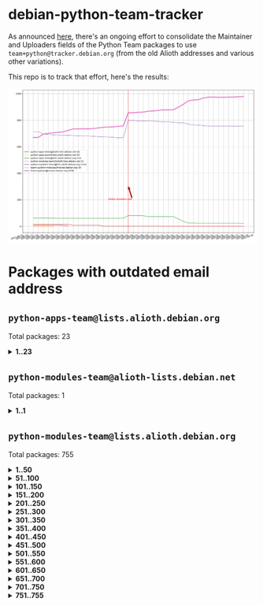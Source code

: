 # debian-python-team-tracker



As announced [here](https://lists.debian.org/debian-python/2021/08/msg00006.html), there's an ongoing effort to consolidate the Maintainer and Uploaders fields of the Python Team packages to use `team+python@tracker.debian.org` (from the old Alioth addresses and various other variations).



This repo is to track that effort, here's the results:



![Python team emails](images/python_team_emails.svg)


# Packages with outdated email address

## `python-apps-team@lists.alioth.debian.org`
Total packages: 23
<details>
<summary><b>1..23</b></summary>


| # | Package | Version |
| --- | --- | --- |
| 1 | [archmage](https://tracker.debian.org/archmage) | 1:0.4.2.1-1 |
| 2 | [beets](https://tracker.debian.org/beets) | 1.4.9-7 |
| 3 | [ctop](https://tracker.debian.org/ctop) | 1.0.0-2.1 |
| 4 | [cython](https://tracker.debian.org/cython) | 0.29.14-1 |
| 5 | [db2twitter](https://tracker.debian.org/db2twitter) | 0.6-1.1 |
| 6 | [dodgy](https://tracker.debian.org/dodgy) | 0.1.9-3 |
| 7 | [etm](https://tracker.debian.org/etm) | 3.2.30-1.1 |
| 8 | [firmware-microbit-micropython](https://tracker.debian.org/firmware-microbit-micropython) | 1.0.1-2 |
| 9 | [flatlatex](https://tracker.debian.org/flatlatex) | 0.8-1.1 |
| 10 | [freealchemist](https://tracker.debian.org/freealchemist) | 0.5-1.1 |
| 11 | [kanboard-cli](https://tracker.debian.org/kanboard-cli) | 0.0.2-1.1 |
| 12 | [lightyears](https://tracker.debian.org/lightyears) | 1.4-2 |
| 13 | [muttdown](https://tracker.debian.org/muttdown) | 0.3.4-1 |
| 14 | [pelican](https://tracker.debian.org/pelican) | 4.0.1+dfsg-1.1 |
| 15 | [pipenv](https://tracker.debian.org/pipenv) | 11.9.0-1.1 |
| 16 | [prospector](https://tracker.debian.org/prospector) | 1.1.7-2 |
| 17 | [pybik](https://tracker.debian.org/pybik) | 3.0-3.1 |
| 18 | [radon](https://tracker.debian.org/radon) | 4.1.0+dfsg-1 |
| 19 | [retweet](https://tracker.debian.org/retweet) | 0.10-1.1 |
| 20 | [sen](https://tracker.debian.org/sen) | 0.6.1-0.1 |
| 21 | [sinntp](https://tracker.debian.org/sinntp) | 1.6-1.2 |
| 22 | [smem](https://tracker.debian.org/smem) | 1.5-1.1 |
| 23 | [voltron](https://tracker.debian.org/voltron) | 0.1.7+git20200109-1.1 |
</details>

## `python-modules-team@alioth-lists.debian.net`
Total packages: 1
<details>
<summary><b>1..1</b></summary>


| # | Package | Version |
| --- | --- | --- |
| 1 | [setuptools-scm](https://tracker.debian.org/setuptools-scm) | 4.1.2-3 |
</details>

## `python-modules-team@lists.alioth.debian.org`
Total packages: 755
<details>
<summary><b>1..50</b></summary>


| # | Package | Version |
| --- | --- | --- |
| 1 | [aiowsgi](https://tracker.debian.org/aiowsgi) | 0.7-1.1 |
| 2 | [anorack](https://tracker.debian.org/anorack) | 0.2.7-1 |
| 3 | [anosql](https://tracker.debian.org/anosql) | 1.0.1-1 |
| 4 | [appdirs](https://tracker.debian.org/appdirs) | 1.4.4-1 |
| 5 | [asn1crypto](https://tracker.debian.org/asn1crypto) | 1.4.0-1 |
| 6 | [astral](https://tracker.debian.org/astral) | 1.6.1-2 |
| 7 | [authheaders](https://tracker.debian.org/authheaders) | 0.13.0-1 |
| 8 | [authres](https://tracker.debian.org/authres) | 1.2.0-2 |
| 9 | [automat](https://tracker.debian.org/automat) | 20.2.0-1 |
| 10 | [azure-cosmos-table-python](https://tracker.debian.org/azure-cosmos-table-python) | 1.0.5+git20191025-5 |
| 11 | [babelfish](https://tracker.debian.org/babelfish) | 0.5.4-3 |
| 12 | [bdist-nsi](https://tracker.debian.org/bdist-nsi) | 0.1.5-2 |
| 13 | [behave](https://tracker.debian.org/behave) | 1.2.6-3 |
| 14 | [bernhard](https://tracker.debian.org/bernhard) | 0.2.6-2 |
| 15 | [betamax](https://tracker.debian.org/betamax) | 0.8.1-2 |
| 16 | [bibtexparser](https://tracker.debian.org/bibtexparser) | 1.1.0+ds-3 |
| 17 | [binaryornot](https://tracker.debian.org/binaryornot) | 0.4.4+dfsg-4 |
| 18 | [bitstruct](https://tracker.debian.org/bitstruct) | 8.9.0-1 |
| 19 | [blessings](https://tracker.debian.org/blessings) | 1.6-3 |
| 20 | [blinker](https://tracker.debian.org/blinker) | 1.4+dfsg1-0.3 |
| 21 | [bottleneck](https://tracker.debian.org/bottleneck) | 1.2.1+ds1-2 |
| 22 | [case](https://tracker.debian.org/case) | 1.5.3+dfsg-3 |
| 23 | [celery-batches](https://tracker.debian.org/celery-batches) | 0.2-2 |
| 24 | [celery-haystack](https://tracker.debian.org/celery-haystack) | 0.10-4 |
| 25 | [cerealizer](https://tracker.debian.org/cerealizer) | 0.8.1-3 |
| 26 | [chardet](https://tracker.debian.org/chardet) | 4.0.0-1 |
| 27 | [chargebee-python](https://tracker.debian.org/chargebee-python) | 1.6.6-1 |
| 28 | [chargebee2-python](https://tracker.debian.org/chargebee2-python) | 2.7.3-1 |
| 29 | [circuits](https://tracker.debian.org/circuits) | 3.1.0+ds1-2 |
| 30 | [codicefiscale](https://tracker.debian.org/codicefiscale) | 0.9+ds0-2 |
| 31 | [colorclass](https://tracker.debian.org/colorclass) | 2.2.0-2.1 |
| 32 | [colorspacious](https://tracker.debian.org/colorspacious) | 1.1.2-2 |
| 33 | [commonmark](https://tracker.debian.org/commonmark) | 0.9.1-3 |
| 34 | [configobj](https://tracker.debian.org/configobj) | 5.0.6-4 |
| 35 | [constantly](https://tracker.debian.org/constantly) | 15.1.0-2 |
| 36 | [contextlib2](https://tracker.debian.org/contextlib2) | 0.6.0.post1-1 |
| 37 | [cookiecutter](https://tracker.debian.org/cookiecutter) | 1.6.0-4 |
| 38 | [coreapi](https://tracker.debian.org/coreapi) | 2.3.3-4 |
| 39 | [coreschema](https://tracker.debian.org/coreschema) | 0.0.4-3 |
| 40 | [cov-core](https://tracker.debian.org/cov-core) | 1.15.0-3 |
| 41 | [cppy](https://tracker.debian.org/cppy) | 1.1.0-2 |
| 42 | [cram](https://tracker.debian.org/cram) | 0.7-4 |
| 43 | [cssutils](https://tracker.debian.org/cssutils) | 1.0.2-3 |
| 44 | [d2to1](https://tracker.debian.org/d2to1) | 0.2.12-2 |
| 45 | [deap](https://tracker.debian.org/deap) | 1.3.1-2 |
| 46 | [debiancontributors](https://tracker.debian.org/debiancontributors) | 0.7.8-2 |
| 47 | [defusedxml](https://tracker.debian.org/defusedxml) | 0.6.0-2 |
| 48 | [devpi-common](https://tracker.debian.org/devpi-common) | 3.2.2-1.1 |
| 49 | [django-ajax-selects](https://tracker.debian.org/django-ajax-selects) | 1.7.0-3 |
| 50 | [django-anymail](https://tracker.debian.org/django-anymail) | 7.1.0-1 |
</details>
<details>
<summary><b>51..100</b></summary>

| # | Package | Version |
| --- | --- | --- |
| 51 | [django-bitfield](https://tracker.debian.org/django-bitfield) | 1.9.6-2 |
| 52 | [django-countries](https://tracker.debian.org/django-countries) | 6.0-1 |
| 53 | [django-dirtyfields](https://tracker.debian.org/django-dirtyfields) | 1.3.1-2 |
| 54 | [django-downloadview](https://tracker.debian.org/django-downloadview) | 2.1.1-1 |
| 55 | [django-environ](https://tracker.debian.org/django-environ) | 0.4.4-2 |
| 56 | [django-filter](https://tracker.debian.org/django-filter) | 2.4.0-1 |
| 57 | [django-fsm-admin](https://tracker.debian.org/django-fsm-admin) | 1.2.4-2 |
| 58 | [django-guardian](https://tracker.debian.org/django-guardian) | 2.0.0-2 |
| 59 | [django-hvad](https://tracker.debian.org/django-hvad) | 1.8.0-1.1 |
| 60 | [django-impersonate](https://tracker.debian.org/django-impersonate) | 1.5-1 |
| 61 | [django-js-reverse](https://tracker.debian.org/django-js-reverse) | 0.7.3-1.1 |
| 62 | [django-macaddress](https://tracker.debian.org/django-macaddress) | 1.5.0-2 |
| 63 | [django-maintenancemode](https://tracker.debian.org/django-maintenancemode) | 0.11.3-1 |
| 64 | [django-markupfield](https://tracker.debian.org/django-markupfield) | 2.0.0-1 |
| 65 | [django-memoize](https://tracker.debian.org/django-memoize) | 2.2.0+dfsg-1 |
| 66 | [django-nose](https://tracker.debian.org/django-nose) | 1.4.6-2.1 |
| 67 | [django-notification](https://tracker.debian.org/django-notification) | 1.2.0-3 |
| 68 | [django-organizations](https://tracker.debian.org/django-organizations) | 1.1.2-1 |
| 69 | [django-pagination](https://tracker.debian.org/django-pagination) | 1.0.7-4 |
| 70 | [django-paintstore](https://tracker.debian.org/django-paintstore) | 0.2-4 |
| 71 | [django-picklefield](https://tracker.debian.org/django-picklefield) | 3.0.1-1 |
| 72 | [django-pipeline](https://tracker.debian.org/django-pipeline) | 1.6.14-3 |
| 73 | [django-q](https://tracker.debian.org/django-q) | 1.2.1-1 |
| 74 | [django-recurrence](https://tracker.debian.org/django-recurrence) | 1.10.3-1 |
| 75 | [django-redis-sessions](https://tracker.debian.org/django-redis-sessions) | 0.6.1-2 |
| 76 | [django-sass-processor](https://tracker.debian.org/django-sass-processor) | 0.8.2-1 |
| 77 | [django-setuptest](https://tracker.debian.org/django-setuptest) | 0.2.1-4 |
| 78 | [django-simple-redis-admin](https://tracker.debian.org/django-simple-redis-admin) | 1.4.0-2 |
| 79 | [django-stronghold](https://tracker.debian.org/django-stronghold) | 0.3.0+debian-2 |
| 80 | [django-uwsgi](https://tracker.debian.org/django-uwsgi) | 0.2.2-2 |
| 81 | [django-webpack-loader](https://tracker.debian.org/django-webpack-loader) | 0.6.0-2 |
| 82 | [django-websocket-redis](https://tracker.debian.org/django-websocket-redis) | 0.4.7-2 |
| 83 | [django-wkhtmltopdf](https://tracker.debian.org/django-wkhtmltopdf) | 3.3.0-1 |
| 84 | [django-xmlrpc](https://tracker.debian.org/django-xmlrpc) | 0.1.8-2 |
| 85 | [djangorestframework-api-key](https://tracker.debian.org/djangorestframework-api-key) | 2.0.0-2 |
| 86 | [djangorestframework-filters](https://tracker.debian.org/djangorestframework-filters) | 1.0.0.dev0-1 |
| 87 | [dkimpy](https://tracker.debian.org/dkimpy) | 1.0.5-1 |
| 88 | [dnsdiag](https://tracker.debian.org/dnsdiag) | 1.7.0-1 |
| 89 | [dnspython](https://tracker.debian.org/dnspython) | 2.0.0-1 |
| 90 | [dockerpty](https://tracker.debian.org/dockerpty) | 0.4.1-2 |
| 91 | [dominate](https://tracker.debian.org/dominate) | 2.3.1-2 |
| 92 | [doublex](https://tracker.debian.org/doublex) | 1.9.2-1 |
| 93 | [drf-generators](https://tracker.debian.org/drf-generators) | 0.5.0-1 |
| 94 | [easyprocess](https://tracker.debian.org/easyprocess) | 0.2.5-2 |
| 95 | [elasticsearch-curator](https://tracker.debian.org/elasticsearch-curator) | 5.8.1-1 |
| 96 | [entrypoints](https://tracker.debian.org/entrypoints) | 0.3-3 |
| 97 | [enum34](https://tracker.debian.org/enum34) | 1.1.6-4 |
| 98 | [enzyme](https://tracker.debian.org/enzyme) | 0.4.1-2 |
| 99 | [exam](https://tracker.debian.org/exam) | 0.10.5-3 |
| 100 | [factory-boy](https://tracker.debian.org/factory-boy) | 2.11.1-3 |
</details>
<details>
<summary><b>101..150</b></summary>

| # | Package | Version |
| --- | --- | --- |
| 101 | [faker](https://tracker.debian.org/faker) | 0.9.3-0.1 |
| 102 | [fakesleep](https://tracker.debian.org/fakesleep) | 0.1-2 |
| 103 | [fastchunking](https://tracker.debian.org/fastchunking) | 0.0.3-2 |
| 104 | [fastkml](https://tracker.debian.org/fastkml) | 0.11-3 |
| 105 | [feedgenerator](https://tracker.debian.org/feedgenerator) | 1.9-2 |
| 106 | [flake8-docstrings](https://tracker.debian.org/flake8-docstrings) | 1.1.0-1.1 |
| 107 | [flake8-polyfill](https://tracker.debian.org/flake8-polyfill) | 1.0.2-2 |
| 108 | [flask-api](https://tracker.debian.org/flask-api) | 1.1+dfsg-1.1 |
| 109 | [flask-assets](https://tracker.debian.org/flask-assets) | 2.0-1 |
| 110 | [flask-babelex](https://tracker.debian.org/flask-babelex) | 0.9.4-1 |
| 111 | [flask-bcrypt](https://tracker.debian.org/flask-bcrypt) | 0.7.1-2 |
| 112 | [flask-compress](https://tracker.debian.org/flask-compress) | 1.4.0-3 |
| 113 | [flask-gravatar](https://tracker.debian.org/flask-gravatar) | 0.4.2-2 |
| 114 | [flask-htmlmin](https://tracker.debian.org/flask-htmlmin) | 1.3.2-2 |
| 115 | [flask-ldapconn](https://tracker.debian.org/flask-ldapconn) | 0.7.2-1.1 |
| 116 | [flask-limiter](https://tracker.debian.org/flask-limiter) | 1.0.1-2 |
| 117 | [flask-login](https://tracker.debian.org/flask-login) | 0.5.0-1 |
| 118 | [flask-mail](https://tracker.debian.org/flask-mail) | 0.9.1+dfsg1-1.1 |
| 119 | [flask-mongoengine](https://tracker.debian.org/flask-mongoengine) | 0.9.3-4 |
| 120 | [flask-multistatic](https://tracker.debian.org/flask-multistatic) | 1.0-2 |
| 121 | [flask-paranoid](https://tracker.debian.org/flask-paranoid) | 0.2.0-3.1 |
| 122 | [flask-principal](https://tracker.debian.org/flask-principal) | 0.4.0-2 |
| 123 | [flask-script](https://tracker.debian.org/flask-script) | 2.0.6-2 |
| 124 | [flask-silk](https://tracker.debian.org/flask-silk) | 0.2-18 |
| 125 | [flask-wtf](https://tracker.debian.org/flask-wtf) | 0.14.3-1 |
| 126 | [flufl.bounce](https://tracker.debian.org/flufl.bounce) | 3.0.1-1 |
| 127 | [flufl.enum](https://tracker.debian.org/flufl.enum) | 4.1.1-3 |
| 128 | [flufl.i18n](https://tracker.debian.org/flufl.i18n) | 3.0.1-1 |
| 129 | [flufl.lock](https://tracker.debian.org/flufl.lock) | 5.0.1-1 |
| 130 | [flufl.password](https://tracker.debian.org/flufl.password) | 1.3-3 |
| 131 | [flufl.testing](https://tracker.debian.org/flufl.testing) | 0.7-2 |
| 132 | [freetype-py](https://tracker.debian.org/freetype-py) | 2.2.0-1 |
| 133 | [gerritlib](https://tracker.debian.org/gerritlib) | 0.8.0-2 |
| 134 | [gmplot](https://tracker.debian.org/gmplot) | 1.2.0-2 |
| 135 | [gpxpy](https://tracker.debian.org/gpxpy) | 1.4.2-1 |
| 136 | [gtextfsm](https://tracker.debian.org/gtextfsm) | 1.1.0-2 |
| 137 | [gtts](https://tracker.debian.org/gtts) | 2.0.3-1 |
| 138 | [gtts-token](https://tracker.debian.org/gtts-token) | 1.1.3-1 |
| 139 | [guzzle-sphinx-theme](https://tracker.debian.org/guzzle-sphinx-theme) | 0.7.11-5 |
| 140 | [hachoir](https://tracker.debian.org/hachoir) | 3.1.0+dfsg-3 |
| 141 | [haproxy-log-analysis](https://tracker.debian.org/haproxy-log-analysis) | 2.0~b0-2 |
| 142 | [heapdict](https://tracker.debian.org/heapdict) | 1.0.1-1 |
| 143 | [hiro](https://tracker.debian.org/hiro) | 0.5-2 |
| 144 | [httpx](https://tracker.debian.org/httpx) | 0.16.1-1 |
| 145 | [hyperlink](https://tracker.debian.org/hyperlink) | 19.0.0-2 |
| 146 | [hypothesis-auto](https://tracker.debian.org/hypothesis-auto) | 1.1.4-2 |
| 147 | [importmagic](https://tracker.debian.org/importmagic) | 0.1.7-2 |
| 148 | [inflection](https://tracker.debian.org/inflection) | 0.3.1-2 |
| 149 | [ipdb](https://tracker.debian.org/ipdb) | 0.13.3-1 |
| 150 | [isodate](https://tracker.debian.org/isodate) | 0.6.0-2 |
</details>
<details>
<summary><b>151..200</b></summary>

| # | Package | Version |
| --- | --- | --- |
| 151 | [itypes](https://tracker.debian.org/itypes) | 1.1.0-4 |
| 152 | [jaraco.itertools](https://tracker.debian.org/jaraco.itertools) | 2.0.1-4 |
| 153 | [javaproperties](https://tracker.debian.org/javaproperties) | 0.7.0-1 |
| 154 | [jinja2-time](https://tracker.debian.org/jinja2-time) | 0.2.0-2 |
| 155 | [jpy](https://tracker.debian.org/jpy) | 0.9.0-3 |
| 156 | [jpylyzer](https://tracker.debian.org/jpylyzer) | 2.0.0-3 |
| 157 | [json-tricks](https://tracker.debian.org/json-tricks) | 3.11.0-2 |
| 158 | [jsonhyperschema-codec](https://tracker.debian.org/jsonhyperschema-codec) | 1.0.3-2 |
| 159 | [jsonpickle](https://tracker.debian.org/jsonpickle) | 1.2-1 |
| 160 | [junos-eznc](https://tracker.debian.org/junos-eznc) | 2.1.7-3 |
| 161 | [jupyter-sphinx-theme](https://tracker.debian.org/jupyter-sphinx-theme) | 0.0.6+ds1-10 |
| 162 | [kitchen](https://tracker.debian.org/kitchen) | 1.2.6-2 |
| 163 | [kivy](https://tracker.debian.org/kivy) | 1.11.0-2 |
| 164 | [kiwisolver](https://tracker.debian.org/kiwisolver) | 1.3.1-1 |
| 165 | [lazr.delegates](https://tracker.debian.org/lazr.delegates) | 2.0.3-2 |
| 166 | [lazr.smtptest](https://tracker.debian.org/lazr.smtptest) | 2.0.3-2 |
| 167 | [lexicon](https://tracker.debian.org/lexicon) | 3.3.17-1 |
| 168 | [libthumbor](https://tracker.debian.org/libthumbor) | 1.3.3-2 |
| 169 | [logilab-constraint](https://tracker.debian.org/logilab-constraint) | 0.6.0-2 |
| 170 | [mako](https://tracker.debian.org/mako) | 1.1.3+ds1-2 |
| 171 | [mando](https://tracker.debian.org/mando) | 0.6.4-5 |
| 172 | [manuel](https://tracker.debian.org/manuel) | 1.10.1-2 |
| 173 | [markupsafe](https://tracker.debian.org/markupsafe) | 1.1.1-1 |
| 174 | [mercurial-extension-utils](https://tracker.debian.org/mercurial-extension-utils) | 1.5.1-1 |
| 175 | [mercurial-extension-utils](https://tracker.debian.org/mercurial-extension-utils) | 1.5.1-3 |
| 176 | [mercurial-keyring](https://tracker.debian.org/mercurial-keyring) | 1.3.1-3 |
| 177 | [microsoft-authentication-extensions-for-python](https://tracker.debian.org/microsoft-authentication-extensions-for-python) | 0.3.0-1 |
| 178 | [milksnake](https://tracker.debian.org/milksnake) | 0.1.5-1 |
| 179 | [mimerender](https://tracker.debian.org/mimerender) | 0.6.0-2 |
| 180 | [mmllib](https://tracker.debian.org/mmllib) | 0.3.0.post1-2 |
| 181 | [mockldap](https://tracker.debian.org/mockldap) | 0.3.0-4 |
| 182 | [modernize](https://tracker.debian.org/modernize) | 0.7-2 |
| 183 | [moksha.common](https://tracker.debian.org/moksha.common) | 1.2.5-4 |
| 184 | [more-itertools](https://tracker.debian.org/more-itertools) | 4.2.0-3 |
| 185 | [mrtparse](https://tracker.debian.org/mrtparse) | 1.6-2 |
| 186 | [multiprocess](https://tracker.debian.org/multiprocess) | 0.70.11.1-1 |
| 187 | [musicbrainzngs](https://tracker.debian.org/musicbrainzngs) | 0.7.1-2 |
| 188 | [mutagen](https://tracker.debian.org/mutagen) | 1.45.1-2 |
| 189 | [mwic](https://tracker.debian.org/mwic) | 0.7.8-1 |
| 190 | [mysql-connector-python](https://tracker.debian.org/mysql-connector-python) | 8.0.15-2 |
| 191 | [nb2plots](https://tracker.debian.org/nb2plots) | 0.6-2 |
| 192 | [netifaces](https://tracker.debian.org/netifaces) | 0.10.9-0.2 |
| 193 | [netmiko](https://tracker.debian.org/netmiko) | 2.4.2-1 |
| 194 | [networkx](https://tracker.debian.org/networkx) | 2.5+ds-2 |
| 195 | [nose](https://tracker.debian.org/nose) | 1.3.7-6 |
| 196 | [nose](https://tracker.debian.org/nose) | 1.3.7-7 |
| 197 | [nose2](https://tracker.debian.org/nose2) | 0.9.2-1 |
| 198 | [nose2-cov](https://tracker.debian.org/nose2-cov) | 1.0a4-3 |
| 199 | [ntplib](https://tracker.debian.org/ntplib) | 0.3.3-2 |
| 200 | [numpy-stl](https://tracker.debian.org/numpy-stl) | 2.9.0-1 |
</details>
<details>
<summary><b>201..250</b></summary>

| # | Package | Version |
| --- | --- | --- |
| 201 | [numpydoc](https://tracker.debian.org/numpydoc) | 1.1.0-3 |
| 202 | [obsub](https://tracker.debian.org/obsub) | 0.2-4 |
| 203 | [okasha](https://tracker.debian.org/okasha) | 0.2.4-4 |
| 204 | [overpass](https://tracker.debian.org/overpass) | 0.7-1 |
| 205 | [paramiko](https://tracker.debian.org/paramiko) | 2.7.2-1 |
| 206 | [pastescript](https://tracker.debian.org/pastescript) | 2.0.2-4 |
| 207 | [pcapy](https://tracker.debian.org/pcapy) | 0.11.4-2 |
| 208 | [pdfkit](https://tracker.debian.org/pdfkit) | 0.6.1-2 |
| 209 | [pep8](https://tracker.debian.org/pep8) | 1.7.1-9 |
| 210 | [pep8-naming](https://tracker.debian.org/pep8-naming) | 0.10.0-1 |
| 211 | [pg8000](https://tracker.debian.org/pg8000) | 1.10.6-2 |
| 212 | [pidcat](https://tracker.debian.org/pidcat) | 2.1.0-4 |
| 213 | [pilkit](https://tracker.debian.org/pilkit) | 2.0-3 |
| 214 | [plastex](https://tracker.debian.org/plastex) | 2.1-2 |
| 215 | [ply](https://tracker.debian.org/ply) | 3.11-4 |
| 216 | [portio](https://tracker.debian.org/portio) | 0.5-4 |
| 217 | [postgresfixture](https://tracker.debian.org/postgresfixture) | 0.4.2-1 |
| 218 | [power](https://tracker.debian.org/power) | 1.4+dfsg-4 |
| 219 | [pprintpp](https://tracker.debian.org/pprintpp) | 0.4.0-2 |
| 220 | [preggy](https://tracker.debian.org/preggy) | 1.4.4-1 |
| 221 | [prettytable](https://tracker.debian.org/prettytable) | 0.7.2-5 |
| 222 | [proxmoxer](https://tracker.debian.org/proxmoxer) | 1.0.3-2 |
| 223 | [ptable](https://tracker.debian.org/ptable) | 0.9.2-2 |
| 224 | [py-macaroon-bakery](https://tracker.debian.org/py-macaroon-bakery) | 1.3.1-1 |
| 225 | [py-radix](https://tracker.debian.org/py-radix) | 0.10.0-3 |
| 226 | [py3dns](https://tracker.debian.org/py3dns) | 3.2.1-1 |
| 227 | [pyacoustid](https://tracker.debian.org/pyacoustid) | 1.2.0-2 |
| 228 | [pyasn1](https://tracker.debian.org/pyasn1) | 0.4.8-1 |
| 229 | [pybindgen](https://tracker.debian.org/pybindgen) | 0.20.0+dfsg1-2 |
| 230 | [pycairo](https://tracker.debian.org/pycairo) | 1.16.2-3 |
| 231 | [pycairo](https://tracker.debian.org/pycairo) | 1.16.2-4 |
| 232 | [pycallgraph](https://tracker.debian.org/pycallgraph) | 1.1.3-1.2 |
| 233 | [pycares](https://tracker.debian.org/pycares) | 3.1.1-1 |
| 234 | [pychm](https://tracker.debian.org/pychm) | 0.8.6-2 |
| 235 | [pycifrw](https://tracker.debian.org/pycifrw) | 4.4-2 |
| 236 | [pyclamd](https://tracker.debian.org/pyclamd) | 0.4.0-2 |
| 237 | [pycodestyle](https://tracker.debian.org/pycodestyle) | 2.6.0-1 |
| 238 | [pycparser](https://tracker.debian.org/pycparser) | 2.20-3 |
| 239 | [pycryptodome](https://tracker.debian.org/pycryptodome) | 3.9.7+dfsg1-1 |
| 240 | [pycxx](https://tracker.debian.org/pycxx) | 7.1.4-0.1 |
| 241 | [pydbus](https://tracker.debian.org/pydbus) | 0.6.0-4 |
| 242 | [pydenticon](https://tracker.debian.org/pydenticon) | 0.3.1-2 |
| 243 | [pydispatcher](https://tracker.debian.org/pydispatcher) | 2.0.5-2 |
| 244 | [pydle](https://tracker.debian.org/pydle) | 0.9.4-2 |
| 245 | [pyeapi](https://tracker.debian.org/pyeapi) | 0.8.1-2 |
| 246 | [pyee](https://tracker.debian.org/pyee) | 7.0.2-1 |
| 247 | [pyenchant](https://tracker.debian.org/pyenchant) | 3.2.0-1 |
| 248 | [pyfg](https://tracker.debian.org/pyfg) | 0.50-2 |
| 249 | [pyfiglet](https://tracker.debian.org/pyfiglet) | 0.8.0+dfsg-1 |
| 250 | [pyfribidi](https://tracker.debian.org/pyfribidi) | 0.12.0+repack-7 |
</details>
<details>
<summary><b>251..300</b></summary>

| # | Package | Version |
| --- | --- | --- |
| 251 | [pygame](https://tracker.debian.org/pygame) | 1.9.6+dfsg-2 |
| 252 | [pygeoif](https://tracker.debian.org/pygeoif) | 0.7-2 |
| 253 | [pygithub](https://tracker.debian.org/pygithub) | 1.43.7-1 |
| 254 | [pygments](https://tracker.debian.org/pygments) | 2.3.1+dfsg-3 |
| 255 | [pygtail](https://tracker.debian.org/pygtail) | 0.6.1-2 |
| 256 | [pygtkspellcheck](https://tracker.debian.org/pygtkspellcheck) | 4.0.5-2 |
| 257 | [pyhamcrest](https://tracker.debian.org/pyhamcrest) | 1.9.0-3 |
| 258 | [pyicu](https://tracker.debian.org/pyicu) | 2.5-1 |
| 259 | [pyinotify](https://tracker.debian.org/pyinotify) | 0.9.6-1.3 |
| 260 | [pyiosxr](https://tracker.debian.org/pyiosxr) | 0.52-1.1 |
| 261 | [pyjavaproperties](https://tracker.debian.org/pyjavaproperties) | 0.7-2 |
| 262 | [pyjokes](https://tracker.debian.org/pyjokes) | 0.5.0-3 |
| 263 | [pykcs11](https://tracker.debian.org/pykcs11) | 1.5.10-1 |
| 264 | [pylama](https://tracker.debian.org/pylama) | 7.4.3-3 |
| 265 | [pylibmc](https://tracker.debian.org/pylibmc) | 1.5.2-3 |
| 266 | [pylint-celery](https://tracker.debian.org/pylint-celery) | 0.3-5 |
| 267 | [pylint-common](https://tracker.debian.org/pylint-common) | 0.2.5-4 |
| 268 | [pylint-django](https://tracker.debian.org/pylint-django) | 2.0.13-1 |
| 269 | [pylint-flask](https://tracker.debian.org/pylint-flask) | 0.5-4 |
| 270 | [pylint-plugin-utils](https://tracker.debian.org/pylint-plugin-utils) | 0.6-1 |
| 271 | [pymacs](https://tracker.debian.org/pymacs) | 0.25-3 |
| 272 | [pymilter](https://tracker.debian.org/pymilter) | 1.0.4-2 |
| 273 | [pymodbus](https://tracker.debian.org/pymodbus) | 2.1.0+dfsg-2 |
| 274 | [pymssql](https://tracker.debian.org/pymssql) | 2.1.4+dfsg-3 |
| 275 | [pymupdf](https://tracker.debian.org/pymupdf) | 1.17.4+ds1-2 |
| 276 | [pynag](https://tracker.debian.org/pynag) | 1.1.2+dfsg-2 |
| 277 | [pynliner](https://tracker.debian.org/pynliner) | 0.8.0-2 |
| 278 | [pyopengl](https://tracker.debian.org/pyopengl) | 3.1.5+dfsg-1 |
| 279 | [pypandoc](https://tracker.debian.org/pypandoc) | 1.5+ds0-1 |
| 280 | [pyparsing](https://tracker.debian.org/pyparsing) | 2.4.7-1 |
| 281 | [pyphen](https://tracker.debian.org/pyphen) | 0.9.5-3 |
| 282 | [pyprind](https://tracker.debian.org/pyprind) | 2.11.2-2 |
| 283 | [pyquery](https://tracker.debian.org/pyquery) | 1.2.9-4 |
| 284 | [pyrad](https://tracker.debian.org/pyrad) | 2.1-2 |
| 285 | [pyrfc3339](https://tracker.debian.org/pyrfc3339) | 1.1-2 |
| 286 | [pyrsistent](https://tracker.debian.org/pyrsistent) | 0.15.5-1 |
| 287 | [pysendfile](https://tracker.debian.org/pysendfile) | 2.0.1-3 |
| 288 | [pysimplesoap](https://tracker.debian.org/pysimplesoap) | 1.16.2-3 |
| 289 | [pysmi](https://tracker.debian.org/pysmi) | 0.3.2-2 |
| 290 | [pysodium](https://tracker.debian.org/pysodium) | 0.7.0-2 |
| 291 | [pyspf](https://tracker.debian.org/pyspf) | 2.0.14-2 |
| 292 | [pysrt](https://tracker.debian.org/pysrt) | 1.0.1-2 |
| 293 | [pyssim](https://tracker.debian.org/pyssim) | 0.2-2 |
| 294 | [pystemd](https://tracker.debian.org/pystemd) | 0.7.0-4 |
| 295 | [pysubnettree](https://tracker.debian.org/pysubnettree) | 0.33-1 |
| 296 | [pytaglib](https://tracker.debian.org/pytaglib) | 0.3.6+dfsg-2 |
| 297 | [pytds](https://tracker.debian.org/pytds) | 1.10.0-1 |
| 298 | [pytest-arraydiff](https://tracker.debian.org/pytest-arraydiff) | 0.3-1 |
| 299 | [pytest-bdd](https://tracker.debian.org/pytest-bdd) | 3.2.1-1 |
| 300 | [pytest-cookies](https://tracker.debian.org/pytest-cookies) | 0.4.0-1 |
</details>
<details>
<summary><b>301..350</b></summary>

| # | Package | Version |
| --- | --- | --- |
| 301 | [pytest-django](https://tracker.debian.org/pytest-django) | 3.5.1-1 |
| 302 | [pytest-expect](https://tracker.debian.org/pytest-expect) | 1.1.0-2 |
| 303 | [pytest-forked](https://tracker.debian.org/pytest-forked) | 1.3.0-1 |
| 304 | [pytest-helpers-namespace](https://tracker.debian.org/pytest-helpers-namespace) | 2019.1.8-1 |
| 305 | [pytest-httpbin](https://tracker.debian.org/pytest-httpbin) | 1.0.0-2 |
| 306 | [pytest-instafail](https://tracker.debian.org/pytest-instafail) | 0.4.2-1 |
| 307 | [pytest-remotedata](https://tracker.debian.org/pytest-remotedata) | 0.3.2-1 |
| 308 | [pytest-runner](https://tracker.debian.org/pytest-runner) | 2.11.1-1.2 |
| 309 | [pytest-sugar](https://tracker.debian.org/pytest-sugar) | 0.9.4-1 |
| 310 | [pytest-tornado](https://tracker.debian.org/pytest-tornado) | 0.8.1-1 |
| 311 | [pytest-vcr](https://tracker.debian.org/pytest-vcr) | 1.0.2-2 |
| 312 | [pytest-xvfb](https://tracker.debian.org/pytest-xvfb) | 1.2.0-1 |
| 313 | [python-activipy](https://tracker.debian.org/python-activipy) | 0.1-7 |
| 314 | [python-adal](https://tracker.debian.org/python-adal) | 1.2.2-1 |
| 315 | [python-agate](https://tracker.debian.org/python-agate) | 1.6.1-1 |
| 316 | [python-agate-excel](https://tracker.debian.org/python-agate-excel) | 0.2.3-1 |
| 317 | [python-aiohttp-security](https://tracker.debian.org/python-aiohttp-security) | 0.4.0-2 |
| 318 | [python-aiohttp-session](https://tracker.debian.org/python-aiohttp-session) | 2.9.0-2 |
| 319 | [python-aioinflux](https://tracker.debian.org/python-aioinflux) | 0.9.0-2 |
| 320 | [python-aiomeasures](https://tracker.debian.org/python-aiomeasures) | 0.5.14-3 |
| 321 | [python-altair](https://tracker.debian.org/python-altair) | 4.0.1-2 |
| 322 | [python-altgraph](https://tracker.debian.org/python-altgraph) | 0.17+ds0-1 |
| 323 | [python-amqplib](https://tracker.debian.org/python-amqplib) | 1.0.2-2 |
| 324 | [python-anyjson](https://tracker.debian.org/python-anyjson) | 0.3.3-2 |
| 325 | [python-apptools](https://tracker.debian.org/python-apptools) | 4.5.0-1.1 |
| 326 | [python-aptly](https://tracker.debian.org/python-aptly) | 0.12.10-2 |
| 327 | [python-argon2](https://tracker.debian.org/python-argon2) | 18.3.0-2 |
| 328 | [python-args](https://tracker.debian.org/python-args) | 0.1.0-3 |
| 329 | [python-arpy](https://tracker.debian.org/python-arpy) | 1.1.1-4 |
| 330 | [python-astor](https://tracker.debian.org/python-astor) | 0.8.1-1 |
| 331 | [python-async-timeout](https://tracker.debian.org/python-async-timeout) | 3.0.1-1.1 |
| 332 | [python-azure-devtools](https://tracker.debian.org/python-azure-devtools) | 1.2.0-1 |
| 333 | [python-base58](https://tracker.debian.org/python-base58) | 1.0.3-1.1 |
| 334 | [python-bcdoc](https://tracker.debian.org/python-bcdoc) | 0.16.0-2 |
| 335 | [python-bioblend](https://tracker.debian.org/python-bioblend) | 0.7.0-3 |
| 336 | [python-bitbucket-api](https://tracker.debian.org/python-bitbucket-api) | 0.5.0-3 |
| 337 | [python-box](https://tracker.debian.org/python-box) | 3.4.6-2 |
| 338 | [python-btrees](https://tracker.debian.org/python-btrees) | 4.3.1-2 |
| 339 | [python-cachecontrol](https://tracker.debian.org/python-cachecontrol) | 0.12.6-1 |
| 340 | [python-can](https://tracker.debian.org/python-can) | 3.3.2.final~github-2 |
| 341 | [python-cement](https://tracker.debian.org/python-cement) | 2.10.0-2 |
| 342 | [python-cerberus](https://tracker.debian.org/python-cerberus) | 1.3.2-1 |
| 343 | [python-click](https://tracker.debian.org/python-click) | 7.1.2-1 |
| 344 | [python-click-log](https://tracker.debian.org/python-click-log) | 0.2.1-2 |
| 345 | [python-click-threading](https://tracker.debian.org/python-click-threading) | 0.4.4-2 |
| 346 | [python-clint](https://tracker.debian.org/python-clint) | 0.5.1-3 |
| 347 | [python-cluster](https://tracker.debian.org/python-cluster) | 1.3.3-3 |
| 348 | [python-cmarkgfm](https://tracker.debian.org/python-cmarkgfm) | 0.4.2-1 |
| 349 | [python-coloredlogs](https://tracker.debian.org/python-coloredlogs) | 7.3-2 |
| 350 | [python-colour](https://tracker.debian.org/python-colour) | 0.1.5-2 |
</details>
<details>
<summary><b>351..400</b></summary>

| # | Package | Version |
| --- | --- | --- |
| 351 | [python-commentjson](https://tracker.debian.org/python-commentjson) | 0.8.3-2 |
| 352 | [python-consul](https://tracker.debian.org/python-consul) | 0.7.1-1.1 |
| 353 | [python-cookies](https://tracker.debian.org/python-cookies) | 2.2.1-3 |
| 354 | [python-cpuinfo](https://tracker.debian.org/python-cpuinfo) | 5.0.0-2 |
| 355 | [python-crcmod](https://tracker.debian.org/python-crcmod) | 1.7+dfsg-2 |
| 356 | [python-cs](https://tracker.debian.org/python-cs) | 2.7.1-1 |
| 357 | [python-cssselect2](https://tracker.debian.org/python-cssselect2) | 0.3.0-1 |
| 358 | [python-cycler](https://tracker.debian.org/python-cycler) | 0.10.0-3 |
| 359 | [python-daiquiri](https://tracker.debian.org/python-daiquiri) | 1.6.0-1 |
| 360 | [python-dbfread](https://tracker.debian.org/python-dbfread) | 2.0.7-3 |
| 361 | [python-decorator](https://tracker.debian.org/python-decorator) | 4.4.2-2 |
| 362 | [python-demjson](https://tracker.debian.org/python-demjson) | 2.2.4-5 |
| 363 | [python-diaspy](https://tracker.debian.org/python-diaspy) | 0.6.0-2 |
| 364 | [python-dict2xml](https://tracker.debian.org/python-dict2xml) | 1.7.0-1 |
| 365 | [python-dictobj](https://tracker.debian.org/python-dictobj) | 0.4-4 |
| 366 | [python-distro](https://tracker.debian.org/python-distro) | 1.5.0-1 |
| 367 | [python-distutils-extra](https://tracker.debian.org/python-distutils-extra) | 2.45 |
| 368 | [python-django-braces](https://tracker.debian.org/python-django-braces) | 1.14.0-1 |
| 369 | [python-django-casclient](https://tracker.debian.org/python-django-casclient) | 1.5.3-1 |
| 370 | [python-django-dbconn-retry](https://tracker.debian.org/python-django-dbconn-retry) | 0.1.5-1.1 |
| 371 | [python-django-etcd-settings](https://tracker.debian.org/python-django-etcd-settings) | 0.1.13+dfsg-3 |
| 372 | [python-django-gravatar2](https://tracker.debian.org/python-django-gravatar2) | 1.4.4-2 |
| 373 | [python-django-imagekit](https://tracker.debian.org/python-django-imagekit) | 4.0.2-3 |
| 374 | [python-django-jsonfield](https://tracker.debian.org/python-django-jsonfield) | 1.4.0-2 |
| 375 | [python-django-ordered-model](https://tracker.debian.org/python-django-ordered-model) | 3.4.1-1 |
| 376 | [python-django-push-notifications](https://tracker.debian.org/python-django-push-notifications) | 1.4.1-1 |
| 377 | [python-django-rest-framework-guardian](https://tracker.debian.org/python-django-rest-framework-guardian) | 0.3.0-2 |
| 378 | [python-django-rest-hooks](https://tracker.debian.org/python-django-rest-hooks) | 1.6.0-1.1 |
| 379 | [python-django-rules](https://tracker.debian.org/python-django-rules) | 2.2.0-1 |
| 380 | [python-django-simple-history](https://tracker.debian.org/python-django-simple-history) | 2.7.0-1.1 |
| 381 | [python-django-split-settings](https://tracker.debian.org/python-django-split-settings) | 0.3.0-2 |
| 382 | [python-dmidecode](https://tracker.debian.org/python-dmidecode) | 3.12.2-11 |
| 383 | [python-dnslib](https://tracker.debian.org/python-dnslib) | 0.9.14-1 |
| 384 | [python-docutils](https://tracker.debian.org/python-docutils) | 0.16+dfsg-2 |
| 385 | [python-doubleratchet](https://tracker.debian.org/python-doubleratchet) | 0.6.0-2 |
| 386 | [python-dpkt](https://tracker.debian.org/python-dpkt) | 1.9.2-2 |
| 387 | [python-dynaconf](https://tracker.debian.org/python-dynaconf) | 2.2.3-2 |
| 388 | [python-easywebdav](https://tracker.debian.org/python-easywebdav) | 1.2.0-8 |
| 389 | [python-eliot](https://tracker.debian.org/python-eliot) | 1.11.0-1 |
| 390 | [python-enable](https://tracker.debian.org/python-enable) | 4.8.1-1 |
| 391 | [python-envisage](https://tracker.debian.org/python-envisage) | 4.9.0-2.1 |
| 392 | [python-envparse](https://tracker.debian.org/python-envparse) | 0.2.0-2 |
| 393 | [python-envs](https://tracker.debian.org/python-envs) | 1.2.6-1.1 |
| 394 | [python-epc](https://tracker.debian.org/python-epc) | 0.0.5-3 |
| 395 | [python-etcd](https://tracker.debian.org/python-etcd) | 0.4.5-2 |
| 396 | [python-ethtool](https://tracker.debian.org/python-ethtool) | 0.14-3 |
| 397 | [python-ewmh](https://tracker.debian.org/python-ewmh) | 0.1.6-2 |
| 398 | [python-exchangelib](https://tracker.debian.org/python-exchangelib) | 3.2.0-1 |
| 399 | [python-exotel](https://tracker.debian.org/python-exotel) | 0.1.5-2 |
| 400 | [python-fastimport](https://tracker.debian.org/python-fastimport) | 0.9.8-5 |
</details>
<details>
<summary><b>401..450</b></summary>

| # | Package | Version |
| --- | --- | --- |
| 401 | [python-feather-format](https://tracker.debian.org/python-feather-format) | 0.3.1+dfsg1-4 |
| 402 | [python-flaky](https://tracker.debian.org/python-flaky) | 3.7.0-1 |
| 403 | [python-flask-jwt-extended](https://tracker.debian.org/python-flask-jwt-extended) | 3.24.1-2 |
| 404 | [python-flask-marshmallow](https://tracker.debian.org/python-flask-marshmallow) | 0.10.1-4 |
| 405 | [python-flask-seeder](https://tracker.debian.org/python-flask-seeder) | 0.1~a2-2 |
| 406 | [python-flor](https://tracker.debian.org/python-flor) | 1.1.3-1 |
| 407 | [python-ftputil](https://tracker.debian.org/python-ftputil) | 3.4-3 |
| 408 | [python-fudge](https://tracker.debian.org/python-fudge) | 1.1.0-2 |
| 409 | [python-gammu](https://tracker.debian.org/python-gammu) | 2.12-2 |
| 410 | [python-gear](https://tracker.debian.org/python-gear) | 0.5.8-5 |
| 411 | [python-genty](https://tracker.debian.org/python-genty) | 1.3.2-1 |
| 412 | [python-geoip](https://tracker.debian.org/python-geoip) | 1.3.2-3 |
| 413 | [python-geoip2](https://tracker.debian.org/python-geoip2) | 2.9.0+dfsg1-2 |
| 414 | [python-getdns](https://tracker.debian.org/python-getdns) | 1.0.0~b1-2 |
| 415 | [python-gflags](https://tracker.debian.org/python-gflags) | 1.5.1-7 |
| 416 | [python-glob2](https://tracker.debian.org/python-glob2) | 0.5-3 |
| 417 | [python-gmpy2](https://tracker.debian.org/python-gmpy2) | 2.1.0~b5-0.1 |
| 418 | [python-gntp](https://tracker.debian.org/python-gntp) | 1.0.3-2 |
| 419 | [python-gnupg](https://tracker.debian.org/python-gnupg) | 0.4.6-1 |
| 420 | [python-grpc-tools](https://tracker.debian.org/python-grpc-tools) | 1.14.1-1 |
| 421 | [python-guizero](https://tracker.debian.org/python-guizero) | 1.1.0+dfsg1-2 |
| 422 | [python-hashids](https://tracker.debian.org/python-hashids) | 1.3.1-1 |
| 423 | [python-hidapi](https://tracker.debian.org/python-hidapi) | 0.9.0.post3-2 |
| 424 | [python-hiredis](https://tracker.debian.org/python-hiredis) | 1.0.1-1 |
| 425 | [python-hpilo](https://tracker.debian.org/python-hpilo) | 4.3-3 |
| 426 | [python-html2text](https://tracker.debian.org/python-html2text) | 2020.1.16-1 |
| 427 | [python-http-parser](https://tracker.debian.org/python-http-parser) | 0.9.0-1 |
| 428 | [python-httptools](https://tracker.debian.org/python-httptools) | 0.1.1-1 |
| 429 | [python-ibm-cloud-sdk-core](https://tracker.debian.org/python-ibm-cloud-sdk-core) | 1.6.2-1 |
| 430 | [python-icalendar](https://tracker.debian.org/python-icalendar) | 4.0.3-4 |
| 431 | [python-idna](https://tracker.debian.org/python-idna) | 2.10-1 |
| 432 | [python-imagesize](https://tracker.debian.org/python-imagesize) | 1.2.0-2 |
| 433 | [python-iniparse](https://tracker.debian.org/python-iniparse) | 0.4-3 |
| 434 | [python-ipaddr](https://tracker.debian.org/python-ipaddr) | 2.2.0-4 |
| 435 | [python-ipaddress](https://tracker.debian.org/python-ipaddress) | 1.0.23-1 |
| 436 | [python-ipfix](https://tracker.debian.org/python-ipfix) | 0.9.7-2 |
| 437 | [python-irodsclient](https://tracker.debian.org/python-irodsclient) | 0.8.1-2 |
| 438 | [python-isc-dhcp-leases](https://tracker.debian.org/python-isc-dhcp-leases) | 0.9.1-2 |
| 439 | [python-iso3166](https://tracker.debian.org/python-iso3166) | 0.8.git20170319-2 |
| 440 | [python-isoweek](https://tracker.debian.org/python-isoweek) | 1.3.3-3 |
| 441 | [python-jmespath](https://tracker.debian.org/python-jmespath) | 0.10.0-1 |
| 442 | [python-jsonrpc](https://tracker.debian.org/python-jsonrpc) | 1.13.0-1 |
| 443 | [python-junit-xml](https://tracker.debian.org/python-junit-xml) | 1.9-1 |
| 444 | [python-kanboard](https://tracker.debian.org/python-kanboard) | 1.0.1-1.1 |
| 445 | [python-keepalive](https://tracker.debian.org/python-keepalive) | 0.5-2 |
| 446 | [python-keyring](https://tracker.debian.org/python-keyring) | 18.0.1-2 |
| 447 | [python-langdetect](https://tracker.debian.org/python-langdetect) | 1.0.7-4 |
| 448 | [python-ldap](https://tracker.debian.org/python-ldap) | 3.2.0-4 |
| 449 | [python-ldapdomaindump](https://tracker.debian.org/python-ldapdomaindump) | 0.9.3-1 |
| 450 | [python-leather](https://tracker.debian.org/python-leather) | 0.3.3-1.1 |
</details>
<details>
<summary><b>451..500</b></summary>

| # | Package | Version |
| --- | --- | --- |
| 451 | [python-libais](https://tracker.debian.org/python-libais) | 0.17+git.20190917.master.e464cf8-2 |
| 452 | [python-libguess](https://tracker.debian.org/python-libguess) | 1.1-4 |
| 453 | [python-logfury](https://tracker.debian.org/python-logfury) | 0.1.2-4 |
| 454 | [python-lupa](https://tracker.debian.org/python-lupa) | 1.9+dfsg-1 |
| 455 | [python-lzo](https://tracker.debian.org/python-lzo) | 1.12-3 |
| 456 | [python-macholib](https://tracker.debian.org/python-macholib) | 1.14+ds0-1 |
| 457 | [python-mailer](https://tracker.debian.org/python-mailer) | 0.8.1-4 |
| 458 | [python-marshmallow-sqlalchemy](https://tracker.debian.org/python-marshmallow-sqlalchemy) | 0.19.0-1 |
| 459 | [python-mastodon](https://tracker.debian.org/python-mastodon) | 1.5.1-1 |
| 460 | [python-mbed-host-tests](https://tracker.debian.org/python-mbed-host-tests) | 1.4.4-3 |
| 461 | [python-mbed-ls](https://tracker.debian.org/python-mbed-ls) | 1.6.2+dfsg-3 |
| 462 | [python-mccabe](https://tracker.debian.org/python-mccabe) | 0.6.1-3 |
| 463 | [python-measurement](https://tracker.debian.org/python-measurement) | 2.0.1-2 |
| 464 | [python-mechanize](https://tracker.debian.org/python-mechanize) | 1:0.4.5-2 |
| 465 | [python-meld3](https://tracker.debian.org/python-meld3) | 1.0.2-3 |
| 466 | [python-mkdocs](https://tracker.debian.org/python-mkdocs) | 1.1.2+dfsg-1 |
| 467 | [python-mnemonic](https://tracker.debian.org/python-mnemonic) | 0.19-1 |
| 468 | [python-model-mommy](https://tracker.debian.org/python-model-mommy) | 1.6.0-2 |
| 469 | [python-morris](https://tracker.debian.org/python-morris) | 1.2-2 |
| 470 | [python-mpegdash](https://tracker.debian.org/python-mpegdash) | 0.2.0-1 |
| 471 | [python-mpv](https://tracker.debian.org/python-mpv) | 0.5.2-1 |
| 472 | [python-msrestazure](https://tracker.debian.org/python-msrestazure) | 0.6.2-1 |
| 473 | [python-multidict](https://tracker.debian.org/python-multidict) | 5.1.0-1 |
| 474 | [python-munch](https://tracker.debian.org/python-munch) | 2.3.2-2 |
| 475 | [python-murmurhash](https://tracker.debian.org/python-murmurhash) | 1.0.2-1 |
| 476 | [python-mysqldb](https://tracker.debian.org/python-mysqldb) | 1.4.4-2 |
| 477 | [python-nacl](https://tracker.debian.org/python-nacl) | 1.4.0-1 |
| 478 | [python-nine](https://tracker.debian.org/python-nine) | 1.1.0-1 |
| 479 | [python-noise](https://tracker.debian.org/python-noise) | 1.2.3-3 |
| 480 | [python-notify2](https://tracker.debian.org/python-notify2) | 0.3-4 |
| 481 | [python-nox](https://tracker.debian.org/python-nox) | 2019.5.30-2 |
| 482 | [python-ntlm-auth](https://tracker.debian.org/python-ntlm-auth) | 1.4.0-1 |
| 483 | [python-oauth](https://tracker.debian.org/python-oauth) | 1.0.1-6 |
| 484 | [python-odf](https://tracker.debian.org/python-odf) | 1.4.1-1 |
| 485 | [python-offtrac](https://tracker.debian.org/python-offtrac) | 0.1.0-2.1 |
| 486 | [python-ofxclient](https://tracker.debian.org/python-ofxclient) | 2.0.4-2 |
| 487 | [python-opcua](https://tracker.debian.org/python-opcua) | 0.98.11-1 |
| 488 | [python-openid-cla](https://tracker.debian.org/python-openid-cla) | 1.2-2 |
| 489 | [python-openid-teams](https://tracker.debian.org/python-openid-teams) | 1.2-2 |
| 490 | [python-openidc-client](https://tracker.debian.org/python-openidc-client) | 0.6.0-1.1 |
| 491 | [python-opentimestamps](https://tracker.debian.org/python-opentimestamps) | 0.4.1-1 |
| 492 | [python-overpy](https://tracker.debian.org/python-overpy) | 0.4-2 |
| 493 | [python-padme](https://tracker.debian.org/python-padme) | 1.1.1-3 |
| 494 | [python-pallets-sphinx-themes](https://tracker.debian.org/python-pallets-sphinx-themes) | 1.2.3-1 |
| 495 | [python-pampy](https://tracker.debian.org/python-pampy) | 1.8.4-2 |
| 496 | [python-pamqp](https://tracker.debian.org/python-pamqp) | 2.3.0-2 |
| 497 | [python-parse-type](https://tracker.debian.org/python-parse-type) | 0.3.4-3 |
| 498 | [python-path-and-address](https://tracker.debian.org/python-path-and-address) | 2.0.1-2 |
| 499 | [python-pathtools](https://tracker.debian.org/python-pathtools) | 0.1.2-4 |
| 500 | [python-paypal](https://tracker.debian.org/python-paypal) | 1.2.5-3 |
</details>
<details>
<summary><b>501..550</b></summary>

| # | Package | Version |
| --- | --- | --- |
| 501 | [python-pcl](https://tracker.debian.org/python-pcl) | 0.3.0~rc1+dfsg-9 |
| 502 | [python-peakutils](https://tracker.debian.org/python-peakutils) | 1.3.3+ds-2 |
| 503 | [python-pem](https://tracker.debian.org/python-pem) | 19.1.0-1 |
| 504 | [python-persistent](https://tracker.debian.org/python-persistent) | 4.6.4-0.2 |
| 505 | [python-pex](https://tracker.debian.org/python-pex) | 1.1.14-3.1 |
| 506 | [python-pgbouncer](https://tracker.debian.org/python-pgbouncer) | 0.0.9-3 |
| 507 | [python-pgpdump](https://tracker.debian.org/python-pgpdump) | 1.5-2 |
| 508 | [python-pgspecial](https://tracker.debian.org/python-pgspecial) | 1.11.10+dfsg1-1 |
| 509 | [python-phonenumbers](https://tracker.debian.org/python-phonenumbers) | 8.12.1-1 |
| 510 | [python-picklable-itertools](https://tracker.debian.org/python-picklable-itertools) | 0.1.1-3 |
| 511 | [python-pika](https://tracker.debian.org/python-pika) | 0.11.0-5 |
| 512 | [python-pkginfo](https://tracker.debian.org/python-pkginfo) | 1.4.2-3 |
| 513 | [python-plac](https://tracker.debian.org/python-plac) | 0.9.6-1.1 |
| 514 | [python-plaster](https://tracker.debian.org/python-plaster) | 1.0-2 |
| 515 | [python-plaster-pastedeploy](https://tracker.debian.org/python-plaster-pastedeploy) | 0.5-3 |
| 516 | [python-prctl](https://tracker.debian.org/python-prctl) | 1.7-2 |
| 517 | [python-preshed](https://tracker.debian.org/python-preshed) | 3.0.2-1 |
| 518 | [python-pretend](https://tracker.debian.org/python-pretend) | 1.0.9-1 |
| 519 | [python-prettylog](https://tracker.debian.org/python-prettylog) | 0.1.0-2 |
| 520 | [python-priority](https://tracker.debian.org/python-priority) | 1.3.0-3 |
| 521 | [python-progress](https://tracker.debian.org/python-progress) | 1.5-1 |
| 522 | [python-progressbar](https://tracker.debian.org/python-progressbar) | 2.5-2 |
| 523 | [python-protego](https://tracker.debian.org/python-protego) | 0.1.16+dfsg-2 |
| 524 | [python-prov](https://tracker.debian.org/python-prov) | 1.5.2-2 |
| 525 | [python-pskc](https://tracker.debian.org/python-pskc) | 1.1-3 |
| 526 | [python-public](https://tracker.debian.org/python-public) | 0.5-1.1 |
| 527 | [python-publicsuffix2](https://tracker.debian.org/python-publicsuffix2) | 2.20191221-2 |
| 528 | [python-py-zipkin](https://tracker.debian.org/python-py-zipkin) | 0.15.0-1.1 |
| 529 | [python-pyalsa](https://tracker.debian.org/python-pyalsa) | 1.1.6-2 |
| 530 | [python-pyasn1-modules](https://tracker.debian.org/python-pyasn1-modules) | 0.2.1-1 |
| 531 | [python-pybadges](https://tracker.debian.org/python-pybadges) | 2.2.1-1 |
| 532 | [python-pyface](https://tracker.debian.org/python-pyface) | 6.1.2-2 |
| 533 | [python-pyftpdlib](https://tracker.debian.org/python-pyftpdlib) | 1.5.4-2 |
| 534 | [python-pygerrit2](https://tracker.debian.org/python-pygerrit2) | 2.0.4-2 |
| 535 | [python-pygtrie](https://tracker.debian.org/python-pygtrie) | 2.2-1.1 |
| 536 | [python-pypump](https://tracker.debian.org/python-pypump) | 0.7-3 |
| 537 | [python-pysnmp4-apps](https://tracker.debian.org/python-pysnmp4-apps) | 0.3.2-2.2 |
| 538 | [python-pysnmp4-mibs](https://tracker.debian.org/python-pysnmp4-mibs) | 0.1.3-3 |
| 539 | [python-pytest-benchmark](https://tracker.debian.org/python-pytest-benchmark) | 3.2.2-2 |
| 540 | [python-pytest-lazy-fixture](https://tracker.debian.org/python-pytest-lazy-fixture) | 0.5.1-1.1 |
| 541 | [python-pyvmomi](https://tracker.debian.org/python-pyvmomi) | 6.7.1-3 |
| 542 | [python-qrcode](https://tracker.debian.org/python-qrcode) | 6.1-2 |
| 543 | [python-qtpy](https://tracker.debian.org/python-qtpy) | 1.9.0-3 |
| 544 | [python-rarfile](https://tracker.debian.org/python-rarfile) | 3.1-1 |
| 545 | [python-ratelimiter](https://tracker.debian.org/python-ratelimiter) | 1.2.0.post0-1 |
| 546 | [python-redisearch-py](https://tracker.debian.org/python-redisearch-py) | 1.0.0-1 |
| 547 | [python-regex](https://tracker.debian.org/python-regex) | 0.1.20201113-1 |
| 548 | [python-releases](https://tracker.debian.org/python-releases) | 1.6.3-1 |
| 549 | [python-repoze.lru](https://tracker.debian.org/python-repoze.lru) | 0.7-2 |
| 550 | [python-repoze.sphinx.autointerface](https://tracker.debian.org/python-repoze.sphinx.autointerface) | 0.8-0.2 |
</details>
<details>
<summary><b>551..600</b></summary>

| # | Package | Version |
| --- | --- | --- |
| 551 | [python-repoze.tm2](https://tracker.debian.org/python-repoze.tm2) | 2.0-2 |
| 552 | [python-requests-cache](https://tracker.debian.org/python-requests-cache) | 0.5.2-1 |
| 553 | [python-requests-ntlm](https://tracker.debian.org/python-requests-ntlm) | 1.1.0-1.1 |
| 554 | [python-requirements-detector](https://tracker.debian.org/python-requirements-detector) | 0.6-2 |
| 555 | [python-restless](https://tracker.debian.org/python-restless) | 2.1.1-2 |
| 556 | [python-roman](https://tracker.debian.org/python-roman) | 2.0.0-4 |
| 557 | [python-roman](https://tracker.debian.org/python-roman) | 2.0.0-5 |
| 558 | [python-rpaths](https://tracker.debian.org/python-rpaths) | 0.13-1.1 |
| 559 | [python-rply](https://tracker.debian.org/python-rply) | 0.7.7-2 |
| 560 | [python-sabyenc](https://tracker.debian.org/python-sabyenc) | 4.0.2-1 |
| 561 | [python-schedutils](https://tracker.debian.org/python-schedutils) | 0.6-2.1 |
| 562 | [python-schema](https://tracker.debian.org/python-schema) | 0.6.7-3 |
| 563 | [python-schroot](https://tracker.debian.org/python-schroot) | 0.4-4 |
| 564 | [python-scp](https://tracker.debian.org/python-scp) | 0.13.0-2 |
| 565 | [python-scrapy-djangoitem](https://tracker.debian.org/python-scrapy-djangoitem) | 1.1.1-4 |
| 566 | [python-scripttest](https://tracker.debian.org/python-scripttest) | 1.3-3 |
| 567 | [python-scruffy](https://tracker.debian.org/python-scruffy) | 0.3.3-2 |
| 568 | [python-sdnotify](https://tracker.debian.org/python-sdnotify) | 0.3.1-2 |
| 569 | [python-serverfiles](https://tracker.debian.org/python-serverfiles) | 0.3.0-1 |
| 570 | [python-service-identity](https://tracker.debian.org/python-service-identity) | 18.1.0-6 |
| 571 | [python-setoptconf](https://tracker.debian.org/python-setoptconf) | 0.2.0-5 |
| 572 | [python-sexpdata](https://tracker.debian.org/python-sexpdata) | 0.0.3-2 |
| 573 | [python-shade](https://tracker.debian.org/python-shade) | 1.30.0-3 |
| 574 | [python-shellescape](https://tracker.debian.org/python-shellescape) | 3.4.1-4 |
| 575 | [python-simpy](https://tracker.debian.org/python-simpy) | 2.3.1+dfsg-2 |
| 576 | [python-simpy3](https://tracker.debian.org/python-simpy3) | 3.0.11-2 |
| 577 | [python-slimmer](https://tracker.debian.org/python-slimmer) | 0.1.30-8 |
| 578 | [python-slugify](https://tracker.debian.org/python-slugify) | 4.0.0-1 |
| 579 | [python-smstrade](https://tracker.debian.org/python-smstrade) | 0.2.4-6 |
| 580 | [python-socketpool](https://tracker.debian.org/python-socketpool) | 0.5.3-5 |
| 581 | [python-sparkpost](https://tracker.debian.org/python-sparkpost) | 1.3.7-2 |
| 582 | [python-sphinx-issues](https://tracker.debian.org/python-sphinx-issues) | 1.2.0-2 |
| 583 | [python-spur](https://tracker.debian.org/python-spur) | 0.3.21-1 |
| 584 | [python-srp](https://tracker.debian.org/python-srp) | 1.0.15-1 |
| 585 | [python-statsd](https://tracker.debian.org/python-statsd) | 3.3.0-2 |
| 586 | [python-stopit](https://tracker.debian.org/python-stopit) | 1.1.2-1 |
| 587 | [python-structlog](https://tracker.debian.org/python-structlog) | 20.1.0-1 |
| 588 | [python-sunlight](https://tracker.debian.org/python-sunlight) | 1.1.5-3 |
| 589 | [python-suntime](https://tracker.debian.org/python-suntime) | 1.2.5-2 |
| 590 | [python-tablib](https://tracker.debian.org/python-tablib) | 0.13.0-1 |
| 591 | [python-tblib](https://tracker.debian.org/python-tblib) | 1.7.0-1 |
| 592 | [python-tempita](https://tracker.debian.org/python-tempita) | 0.5.2-6 |
| 593 | [python-tesserocr](https://tracker.debian.org/python-tesserocr) | 2.5.0-1 |
| 594 | [python-test-server](https://tracker.debian.org/python-test-server) | 0.0.27-2 |
| 595 | [python-testing.common.database](https://tracker.debian.org/python-testing.common.database) | 2.0.0-2 |
| 596 | [python-testing.mysqld](https://tracker.debian.org/python-testing.mysqld) | 1.4.0-4 |
| 597 | [python-testing.postgresql](https://tracker.debian.org/python-testing.postgresql) | 1.3.0-2 |
| 598 | [python-textile](https://tracker.debian.org/python-textile) | 1:4.0.1-3 |
| 599 | [python-thriftpy](https://tracker.debian.org/python-thriftpy) | 0.3.9+ds1-1 |
| 600 | [python-tidylib](https://tracker.debian.org/python-tidylib) | 0.3.2~dfsg-6 |
</details>
<details>
<summary><b>601..650</b></summary>

| # | Package | Version |
| --- | --- | --- |
| 601 | [python-timeline](https://tracker.debian.org/python-timeline) | 0.0.7-2 |
| 602 | [python-tinycss](https://tracker.debian.org/python-tinycss) | 0.4-3 |
| 603 | [python-tinycss2](https://tracker.debian.org/python-tinycss2) | 1.0.2-1 |
| 604 | [python-tktreectrl](https://tracker.debian.org/python-tktreectrl) | 2.0.2-3 |
| 605 | [python-tld](https://tracker.debian.org/python-tld) | 0.11.11-1 |
| 606 | [python-toml](https://tracker.debian.org/python-toml) | 0.10.1-1 |
| 607 | [python-tomlkit](https://tracker.debian.org/python-tomlkit) | 0.6.0-2 |
| 608 | [python-traits](https://tracker.debian.org/python-traits) | 5.2.0-2 |
| 609 | [python-traitsui](https://tracker.debian.org/python-traitsui) | 6.1.3-3 |
| 610 | [python-translationstring](https://tracker.debian.org/python-translationstring) | 1.4-1 |
| 611 | [python-trezor](https://tracker.debian.org/python-trezor) | 0.12.2-2 |
| 612 | [python-trie](https://tracker.debian.org/python-trie) | 0.2+ds-2 |
| 613 | [python-twitter](https://tracker.debian.org/python-twitter) | 3.3-2 |
| 614 | [python-typeguard](https://tracker.debian.org/python-typeguard) | 2.2.2-1.1 |
| 615 | [python-tzlocal](https://tracker.debian.org/python-tzlocal) | 2.1-1 |
| 616 | [python-ua-parser](https://tracker.debian.org/python-ua-parser) | 0.10.0-1 |
| 617 | [python-udatetime](https://tracker.debian.org/python-udatetime) | 0.0.16-4 |
| 618 | [python-uflash](https://tracker.debian.org/python-uflash) | 1.2.4+dfsg-4 |
| 619 | [python-unicodecsv](https://tracker.debian.org/python-unicodecsv) | 0.14.1-2 |
| 620 | [python-unidiff](https://tracker.debian.org/python-unidiff) | 0.5.5-2 |
| 621 | [python-urlobject](https://tracker.debian.org/python-urlobject) | 2.4.3-3 |
| 622 | [python-urwidtrees](https://tracker.debian.org/python-urwidtrees) | 1.0.3.dev0-1 |
| 623 | [python-utils](https://tracker.debian.org/python-utils) | 2.3.0-2 |
| 624 | [python-vagrant](https://tracker.debian.org/python-vagrant) | 0.5.15-3 |
| 625 | [python-vega-datasets](https://tracker.debian.org/python-vega-datasets) | 0.8+dfsg-2 |
| 626 | [python-venusian](https://tracker.debian.org/python-venusian) | 3.0.0-1 |
| 627 | [python-versioneer](https://tracker.debian.org/python-versioneer) | 0.18-3 |
| 628 | [python-vobject](https://tracker.debian.org/python-vobject) | 0.9.6.1-0.2 |
| 629 | [python-watson-developer-cloud](https://tracker.debian.org/python-watson-developer-cloud) | 4.3.0-1 |
| 630 | [python-webencodings](https://tracker.debian.org/python-webencodings) | 0.5.1-2 |
| 631 | [python-webob](https://tracker.debian.org/python-webob) | 1:1.8.6-1.1 |
| 632 | [python-werkzeug](https://tracker.debian.org/python-werkzeug) | 1.0.1+dfsg1-2 |
| 633 | [python-wget](https://tracker.debian.org/python-wget) | 3.2-3 |
| 634 | [python-wheezy.template](https://tracker.debian.org/python-wheezy.template) | 0.1.167-2 |
| 635 | [python-whoosh](https://tracker.debian.org/python-whoosh) | 2.7.4+git6-g9134ad92-5 |
| 636 | [python-wither](https://tracker.debian.org/python-wither) | 1.1-2 |
| 637 | [python-wsgilog](https://tracker.debian.org/python-wsgilog) | 0.3.1-3 |
| 638 | [python-x3dh](https://tracker.debian.org/python-x3dh) | 0.5.8-2 |
| 639 | [python-xapian-haystack](https://tracker.debian.org/python-xapian-haystack) | 2.1.0-6 |
| 640 | [python-xeddsa](https://tracker.debian.org/python-xeddsa) | 0.4.6-2 |
| 641 | [python-yaswfp](https://tracker.debian.org/python-yaswfp) | 0.9.3-1.1 |
| 642 | [python-yenc](https://tracker.debian.org/python-yenc) | 0.4.0-8 |
| 643 | [python-zc.customdoctests](https://tracker.debian.org/python-zc.customdoctests) | 1.0.1-2 |
| 644 | [python-zipp](https://tracker.debian.org/python-zipp) | 1.0.0-3 |
| 645 | [python-zxcvbn](https://tracker.debian.org/python-zxcvbn) | 4.4.28-2 |
| 646 | [python3-openid](https://tracker.debian.org/python3-openid) | 3.1.0-1.1 |
| 647 | [python3-proselint](https://tracker.debian.org/python3-proselint) | 0.10.2-2 |
| 648 | [pythondialog](https://tracker.debian.org/pythondialog) | 3.5.1-1 |
| 649 | [pythonmagick](https://tracker.debian.org/pythonmagick) | 0.9.19-6 |
| 650 | [pytoml](https://tracker.debian.org/pytoml) | 0.1.21-1 |
</details>
<details>
<summary><b>651..700</b></summary>

| # | Package | Version |
| --- | --- | --- |
| 651 | [pyuca](https://tracker.debian.org/pyuca) | 1.2-2 |
| 652 | [pyusb](https://tracker.debian.org/pyusb) | 1.0.2-2 |
| 653 | [pyutilib](https://tracker.debian.org/pyutilib) | 5.8.0-1 |
| 654 | [pyvirtualdisplay](https://tracker.debian.org/pyvirtualdisplay) | 0.2.1-3 |
| 655 | [pywavelets](https://tracker.debian.org/pywavelets) | 1.1.1-1 |
| 656 | [pywinrm](https://tracker.debian.org/pywinrm) | 0.3.0-2 |
| 657 | [quark-sphinx-theme](https://tracker.debian.org/quark-sphinx-theme) | 0.5.1-2 |
| 658 | [readlike](https://tracker.debian.org/readlike) | 0.1.3-1.1 |
| 659 | [recommonmark](https://tracker.debian.org/recommonmark) | 0.6.0+ds-1 |
| 660 | [redis-py-cluster](https://tracker.debian.org/redis-py-cluster) | 2.0.0-1 |
| 661 | [reentry](https://tracker.debian.org/reentry) | 1.3.1-1 |
| 662 | [reparser](https://tracker.debian.org/reparser) | 1.4.3-1 |
| 663 | [requests-aws](https://tracker.debian.org/requests-aws) | 0.1.5-2 |
| 664 | [restrictedpython](https://tracker.debian.org/restrictedpython) | 4.0~b3-2 |
| 665 | [ripe-atlas-cousteau](https://tracker.debian.org/ripe-atlas-cousteau) | 1.4.2-3 |
| 666 | [ripe-atlas-sagan](https://tracker.debian.org/ripe-atlas-sagan) | 1.2.2-2 |
| 667 | [robot-detection](https://tracker.debian.org/robot-detection) | 0.4.0-2 |
| 668 | [routes](https://tracker.debian.org/routes) | 2.5.1-1 |
| 669 | [sgmllib3k](https://tracker.debian.org/sgmllib3k) | 1.0.0-3 |
| 670 | [simplegeneric](https://tracker.debian.org/simplegeneric) | 0.8.1-3 |
| 671 | [singledispatch](https://tracker.debian.org/singledispatch) | 3.4.0.3-3 |
| 672 | [sireader](https://tracker.debian.org/sireader) | 1.1.1-2 |
| 673 | [sleekxmpp](https://tracker.debian.org/sleekxmpp) | 1.3.3-6 |
| 674 | [slimit](https://tracker.debian.org/slimit) | 0.8.1-4 |
| 675 | [smartypants](https://tracker.debian.org/smartypants) | 2.0.0-2 |
| 676 | [social-auth-app-django](https://tracker.debian.org/social-auth-app-django) | 3.1.0-2.1 |
| 677 | [social-auth-core](https://tracker.debian.org/social-auth-core) | 3.1.0-1.1 |
| 678 | [sorl-thumbnail](https://tracker.debian.org/sorl-thumbnail) | 12.5.0-2 |
| 679 | [sortedcollections](https://tracker.debian.org/sortedcollections) | 1.0.1-1 |
| 680 | [sortedcontainers](https://tracker.debian.org/sortedcontainers) | 2.1.0-2 |
| 681 | [sparql-wrapper-python](https://tracker.debian.org/sparql-wrapper-python) | 1.8.5-1 |
| 682 | [speaklater](https://tracker.debian.org/speaklater) | 1.3-5 |
| 683 | [sphinx](https://tracker.debian.org/sphinx) | 1.8.5-2 |
| 684 | [sphinx](https://tracker.debian.org/sphinx) | 1.8.5-3 |
| 685 | [sphinx](https://tracker.debian.org/sphinx) | 1.8.5-4 |
| 686 | [sphinx](https://tracker.debian.org/sphinx) | 1.8.5-5 |
| 687 | [sphinx](https://tracker.debian.org/sphinx) | 1.8.5-7 |
| 688 | [sphinx](https://tracker.debian.org/sphinx) | 1.8.5-9 |
| 689 | [sphinx](https://tracker.debian.org/sphinx) | 2.4.3-2 |
| 690 | [sphinx](https://tracker.debian.org/sphinx) | 2.4.3-4 |
| 691 | [sphinx](https://tracker.debian.org/sphinx) | 3.2.1-1 |
| 692 | [sphinx-autorun](https://tracker.debian.org/sphinx-autorun) | 1.1.0-3.1 |
| 693 | [sphinx-bootstrap-theme](https://tracker.debian.org/sphinx-bootstrap-theme) | 0.7.1-1 |
| 694 | [sphinx-celery](https://tracker.debian.org/sphinx-celery) | 2.0.0-1 |
| 695 | [sphinx-intl](https://tracker.debian.org/sphinx-intl) | 2.0.1-2 |
| 696 | [sphinx-rst-builder](https://tracker.debian.org/sphinx-rst-builder) | 0.0.3-2 |
| 697 | [sphinxcontrib-asyncio](https://tracker.debian.org/sphinxcontrib-asyncio) | 0.2.0-2 |
| 698 | [sphinxcontrib-devhelp](https://tracker.debian.org/sphinxcontrib-devhelp) | 1.0.2-2 |
| 699 | [sphinxcontrib-doxylink](https://tracker.debian.org/sphinxcontrib-doxylink) | 1.5-1 |
| 700 | [sphinxcontrib-log-cabinet](https://tracker.debian.org/sphinxcontrib-log-cabinet) | 1.0.1-2 |
</details>
<details>
<summary><b>701..750</b></summary>

| # | Package | Version |
| --- | --- | --- |
| 701 | [sphinxcontrib-qthelp](https://tracker.debian.org/sphinxcontrib-qthelp) | 1.0.3-2 |
| 702 | [sphinxcontrib-rubydomain](https://tracker.debian.org/sphinxcontrib-rubydomain) | 0.1~dev-20100804-2 |
| 703 | [sphinxcontrib-websupport](https://tracker.debian.org/sphinxcontrib-websupport) | 1.2.4-1 |
| 704 | [sphinxtesters](https://tracker.debian.org/sphinxtesters) | 0.2.3-1 |
| 705 | [sqlalchemy](https://tracker.debian.org/sqlalchemy) | 1.3.15+ds1-1 |
| 706 | [sqlalchemy](https://tracker.debian.org/sqlalchemy) | 1.3.22+ds1-1 |
| 707 | [sqlparse](https://tracker.debian.org/sqlparse) | 0.3.1-1 |
| 708 | [sshpubkeys](https://tracker.debian.org/sshpubkeys) | 3.1.0-2.1 |
| 709 | [sshtunnel](https://tracker.debian.org/sshtunnel) | 0.1.4-2 |
| 710 | [stardicter](https://tracker.debian.org/stardicter) | 1.2-1 |
| 711 | [straight.plugin](https://tracker.debian.org/straight.plugin) | 1.4.1-3 |
| 712 | [stsci.distutils](https://tracker.debian.org/stsci.distutils) | 0.3.7-5 |
| 713 | [subvertpy](https://tracker.debian.org/subvertpy) | 0.11.0~git20191228+2423bf1-3 |
| 714 | [svgwrite](https://tracker.debian.org/svgwrite) | 1.3.1-1 |
| 715 | [tagpy](https://tracker.debian.org/tagpy) | 2013.1-7 |
| 716 | [terminaltables](https://tracker.debian.org/terminaltables) | 3.1.0-3 |
| 717 | [texext](https://tracker.debian.org/texext) | 0.6.6-2 |
| 718 | [tinydb](https://tracker.debian.org/tinydb) | 3.15.2-2 |
| 719 | [tldextract](https://tracker.debian.org/tldextract) | 2.2.1-1 |
| 720 | [translation-finder](https://tracker.debian.org/translation-finder) | 1.0-1 |
| 721 | [transmissionrpc](https://tracker.debian.org/transmissionrpc) | 0.11-4 |
| 722 | [trololio](https://tracker.debian.org/trololio) | 1.0-2 |
| 723 | [tvdb-api](https://tracker.debian.org/tvdb-api) | 3.0.2-1 |
| 724 | [twodict](https://tracker.debian.org/twodict) | 1.2-2 |
| 725 | [txacme](https://tracker.debian.org/txacme) | 0.9.2-2 |
| 726 | [txws](https://tracker.debian.org/txws) | 0.9.1-4 |
| 727 | [txzmq](https://tracker.debian.org/txzmq) | 0.8.0-2 |
| 728 | [typogrify](https://tracker.debian.org/typogrify) | 1:2.0.7-2 |
| 729 | [u-msgpack-python](https://tracker.debian.org/u-msgpack-python) | 2.3.0-2 |
| 730 | [unittest2](https://tracker.debian.org/unittest2) | 1.1.0-7 |
| 731 | [utidylib](https://tracker.debian.org/utidylib) | 0.5-3 |
| 732 | [validators](https://tracker.debian.org/validators) | 0.14.2-2 |
| 733 | [vcr.py](https://tracker.debian.org/vcr.py) | 4.0.2-1 |
| 734 | [vim-autopep8](https://tracker.debian.org/vim-autopep8) | 1.2.0-2 |
| 735 | [voluptuous](https://tracker.debian.org/voluptuous) | 0.11.1-1 |
| 736 | [vsts-cd-manager](https://tracker.debian.org/vsts-cd-manager) | 1.0.2-3 |
| 737 | [wchartype](https://tracker.debian.org/wchartype) | 0.1-2 |
| 738 | [wcwidth](https://tracker.debian.org/wcwidth) | 0.1.9+dfsg1-2 |
| 739 | [webpy](https://tracker.debian.org/webpy) | 1:0.61-1 |
| 740 | [websocket-client](https://tracker.debian.org/websocket-client) | 0.57.0-1 |
| 741 | [wheel](https://tracker.debian.org/wheel) | 0.34.2-1 |
| 742 | [whichcraft](https://tracker.debian.org/whichcraft) | 0.4.1-2 |
| 743 | [wikitrans](https://tracker.debian.org/wikitrans) | 1.3-1 |
| 744 | [willow](https://tracker.debian.org/willow) | 1.4-1 |
| 745 | [wlc](https://tracker.debian.org/wlc) | 1.2-1 |
| 746 | [wokkel](https://tracker.debian.org/wokkel) | 18.0.0-3.1 |
| 747 | [wsgiproxy2](https://tracker.debian.org/wsgiproxy2) | 0.4.5-1.1 |
| 748 | [wtf-peewee](https://tracker.debian.org/wtf-peewee) | 3.0.0+dfsg-2 |
| 749 | [wtforms](https://tracker.debian.org/wtforms) | 2.2.1-2 |
| 750 | [xhtml2pdf](https://tracker.debian.org/xhtml2pdf) | 0.2.4-1 |
</details>
<details>
<summary><b>751..755</b></summary>

| # | Package | Version |
| --- | --- | --- |
| 751 | [xlwt](https://tracker.debian.org/xlwt) | 1.3.0-3 |
| 752 | [zc.lockfile](https://tracker.debian.org/zc.lockfile) | 2.0-1 |
| 753 | [zict](https://tracker.debian.org/zict) | 2.0.0-1 |
| 754 | [zodbpickle](https://tracker.debian.org/zodbpickle) | 1.0-3 |
| 755 | [zope.deprecation](https://tracker.debian.org/zope.deprecation) | 4.4.0-4 |
</details>
